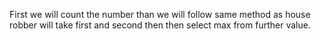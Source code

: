 First we will count the number than we will follow same method as house robber
will take first and second then then select max from further value.